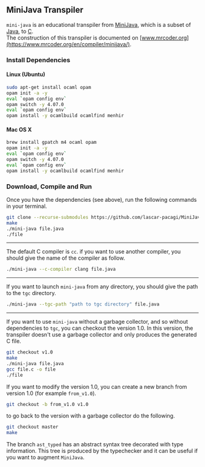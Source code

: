 ## MiniJava Transpiler

`mini-java` is an educational transpiler from [MiniJava](http://www.cambridge.org/resources/052182060X/), which is a subset of [Java](https://en.wikipedia.org/wiki/Java_%28programming_language%29),
to [C](https://en.wikipedia.org/wiki/C_%28programming_language%29).\
The construction of this transpiler is documented on [www.mrcoder.org](https://www.mrcoder.org/en/compiler/minijava/).

### Install Dependencies

#### Linux (Ubuntu)

```bash
sudo apt-get install ocaml opam
opam init -a -y
eval `opam config env`
opam switch -y 4.07.0
eval `opam config env`
opam install -y ocamlbuild ocamlfind menhir
```

#### Mac OS X

```bash
brew install gpatch m4 ocaml opam
opam init -a -y
eval `opam config env`
opam switch -y 4.07.0
eval `opam config env`
opam install -y ocamlbuild ocamlfind menhir
```

### Download, Compile and Run

Once you have the dependencies (see above), run the following commands in your terminal.

```bash
git clone --recurse-submodules https://github.com/lascar-pacagi/MiniJava.git
make
./mini-java file.java
./file
```

---

The default C compiler is `cc`. if you want to use another compiler, you should give the name of the compiler as follow.

```bash
./mini-java --c-compiler clang file.java
```

---

If you want to launch `mini-java` from any directory, you should give the path to the `tgc` directory.

```bash
./mini-java --tgc-path "path to tgc directory" file.java
```

---

If you want to use `mini-java` without a garbage collector, and so without dependencies to `tgc`, you can
checkout the version 1.0. In this version, the transpiler doesn't use a garbage collector and only produces
the generated C file.

```bash
git checkout v1.0
make
./mini-java file.java
gcc file.c -o file
./file
```

If you want to modify the version 1.0, you can create a new branch from version 1.0 (for example `from_v1.0`).

```bash
git checkout -b from_v1.0 v1.0
```

to go back to the version with a garbage collector do the following.

```bash
git checkout master
make
```

The branch `ast_typed` has an abstract syntax tree decorated with type information. This tree is produced by the typechecker and it can be useful if you want to augment `MiniJava`.
